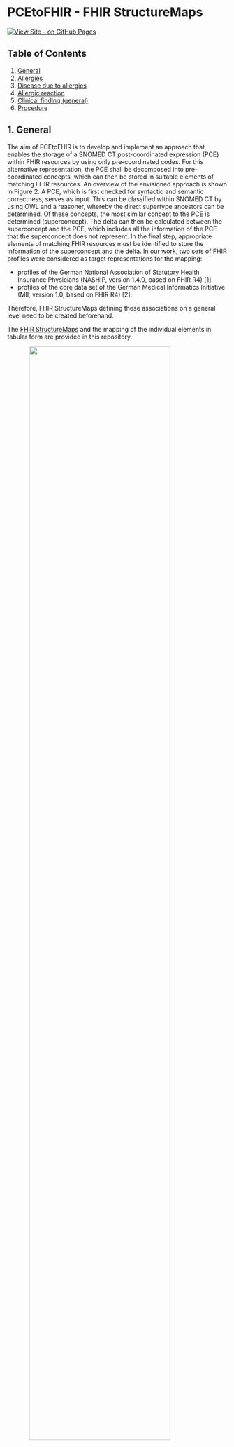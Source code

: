 # PCEtoFHIR - FHIR StructureMaps

[![View Site - on GitHub Pages](https://img.shields.io/badge/View_Site-on_GitHub_Pages-blueviolet?logo=github)](https://itcr-uni-luebeck.github.io/pce-to-fhir/)

## Table of Contents

1. [General](#1-general)
2. [Allergies](#2-allergies)
3. [Disease due to allergies](#3-disease-due-to-allergies)
4. [Allergic reaction](#4-allergic-reaction)
5. [Clinical finding (general)](#5-clinical-finding-general)
6. [Procedure](#6-procedure)

## 1. General
The aim of PCEtoFHIR is to develop and implement an approach that enables the storage of a SNOMED CT post-coordinated expression (PCE) within FHIR resources by using only pre-coordinated codes. For this alternative representation, the PCE shall be decomposed into pre-coordinated concepts, which can then be stored in suitable elements of matching FHIR resources.  An overview of the envisioned approach is shown in Figure 2.
A PCE, which is first checked for syntactic and semantic correctness, serves as input. This can be classified within SNOMED CT by using OWL and a reasoner, whereby the direct supertype ancestors can be determined. Of these concepts, the most similar concept to the PCE is determined (superconcept). The delta can then be calculated between the superconcept and the PCE, which includes all the information of the PCE that the superconcept does not represent. In the final step, appropriate elements of matching FHIR resources must be identified to store the information of the superconcept and the delta. In our work, two sets of FHIR profiles were considered as target representations for the mapping:
* profiles of the German National Association of Statutory Health Insurance Physicians (NASHIP, version 1.4.0, based on FHIR R4) [1] 
* profiles of the core data set of the German Medical Informatics Initiative (MII, version 1.0, based on FHIR R4) [2].  

Therefore, FHIR StructureMaps defining these associations on a general level need to be created beforehand.

The [FHIR StructureMaps]() and the mapping of the individual elements in tabular form are provided in this repository.

<img src="Images\overview-methods.png" style="width:80%; display: block; margin-left: auto; margin-right: auto; margin-bottom: 30px"/>

#### Publication
Ohlsen T, Drenkhahn C, Ingenerf J. Decomposition of post-coordinated SNOMED CT expressions for storage as HL7 FHIR resources (PCEtoFHIR) (Preprint). JMIR Medical Informatics. Published online February 28, 2024. doi:10.2196/preprints.57853


## 2. Allergies
Value rage: << 609328004 |Allergic disposition (finding)|

<table style="margin-left: auto; margin-right: auto;  margin-bottom: 30px">
    <tr>
        <th> <p style="margin-bottom:-5px">SNOMED CT element</p> </th>
        <th> <p style="margin-bottom:-5px">FHIRPath NASHIP</p> </th>
        <th> <p style="margin-bottom:-5px">FHIRPath MII</p> </th>
    </tr>
    <tr>
        <td> <p style="margin-bottom:-5px"><font color="#FF7F0E">Super concept</font></p></td>
        <td>not needed</td>
        <td>not needed</td>
    </tr>
    <tr>
        <td> <p style="margin-bottom:-5px"><font color="#FF7F0E">Causative agent</font></p></td>
        <td>AllergyIntolerance.code</td>
        <td>---</td>
    </tr>
    <tr>
        <td rowspan="2"> <p style="margin-bottom:-5px"><font color="#FF7F0E">Finding site</font></p> </td>
        <td rowspan="2"> <p style="margin-bottom:-5px">Extension von HL7 International: <br>AllergyIntolerance.openEHR-location</p> </td>
        <td> <p style="margin-bottom:-5px">Observation.bodySite</p> </td>
    </tr>
    <tr>
        <td> <p style="margin-bottom:-5px">Condition.bodySite</p> </td>
    </tr>
    <tr>
        <td rowspan="2"> <p style="margin-bottom:-5px"><font color="#FF7F0E">Associated morphology</font></p> </td>
        <td rowspan="2"> <p style="margin-bottom:-5px">AllergyIntolerance.reaction.manifestation.coding:snomed</p> </td>
        <td> <p style="margin-bottom:-5px">Observation.code</p> </td>
    </tr>
    <tr>
        <td> <p style="margin-bottom:-5px">Condition.evidence.code</p> </td>
    </tr>
    <tr>
        <td> <p style="margin-bottom:-5px"><font color="#FF7F0E">Pathological process</font></p> </td>
        <td> <p style="margin-bottom:-5px">AllergyIntolerance.reaction.manifestation.coding:snomed</p> </td>
        <td> <p style="margin-bottom:-5px">Condition.evidence.code</p> </td>
    </tr>
    <tr>
        <td> <p style="margin-bottom:-5px"><font color="#FF7F0E">Has realization</font></p> </td>
        <td> <p style="margin-bottom:-5px">AllergyIntolerance.reaction.manifestation.coding:snomed</p> </td>
        <td> <p style="margin-bottom:-5px">Condition.evidence.code</p> </td>
    </tr>
    <tr>
        <td rowspan="2"> <p style="margin-bottom:-5px"><font color="#FF7F0E">Occurrence</font></p></td>
        <td>Condition.onset[x]:onsetAge.extension:lebensphase-von</td>
        <td rowspan="2">Condition.onset[x]:onsetPeriod.start.extension:lebensphase-von</td>
    </tr>
    <tr>
        <td> <p style="margin-bottom:-5px">AllergyIntolerance.onsetAge.extension:lebensphase-von</p> </td>
    </tr>
    <tr>
        <td> <p style="margin-bottom:-5px"><font color="#FF7F0E">Clinical course</font></p></td>
        <td>---</td>
        <td>Extension von HL7 International: <br>Condition.condition-diseaseCourse</td>
    </tr>
    <tr>
        <td> <p style="margin-bottom:-5px"><font color="#FF7F0E">Due to</font></p></td>
        <td>---</td>
        <td>Extension von HL7 International: <br>Condition.condition-dueTo</td>
    </tr>
</table>



## 3. Disease due to allergies
Value rage: <<781474001 |Allergic disorder (disorder)|

<table style="margin-left: auto; margin-right: auto;  margin-bottom: 30px">
    <tr>
        <th> <p style="margin-bottom:-5px">SNOMED CT element</p> </th>
        <th> <p style="margin-bottom:-5px">FHIRPath NASHIP</p> </th>
        <th> <p style="margin-bottom:-5px">FHIRPath MII</p> </th>
    </tr>
    <tr>
        <td> <p style="margin-bottom:-5px"><font color="#FF7F0E">Super concept</font></p></td>
        <td>Condition.code</td>
        <td>Condition.code</td>
    </tr>
    <tr>
        <td> <p style="margin-bottom:-5px"><font color="#FF7F0E">Causative agent</font></p></td>
        <td>AllergyIntolerance.code</td>
        <td>---</td>
    </tr>
    <tr>
        <td rowspan="2"> <p style="margin-bottom:-5px"><font color="#FF7F0E">Finding site</font></p> </td>
        <td rowspan="2"> <p style="margin-bottom:-5px">Condition.bodySite</p> </td>
        <td> <p style="margin-bottom:-5px">Observation.bodySite</p> </td>
    </tr>
    <tr>
        <td> <p style="margin-bottom:-5px">Condition.bodySite</p> </td>
    </tr>
    <tr>
        <td rowspan="2"> <p style="margin-bottom:-5px"><font color="#FF7F0E">Associated morphology</font></p> </td>
        <td> <p style="margin-bottom:-5px">AllergyIntolerance.reaction.manifestation.coding:snomed</p> </td>
        <td> <p style="margin-bottom:-5px">Observation.code</p> </td>
    </tr>
    <tr>
        <td> <p style="margin-bottom:-5px"></p>Condition.evidence.code</td>
        <td> <p style="margin-bottom:-5px">Condition.evidence.code</p> </td>
    </tr>
    <tr>
        <td rowspan="2"> <p style="margin-bottom:-5px"><font color="#FF7F0E">Pathological process</font></p> </td>
        <td> <p style="margin-bottom:-5px">AllergyIntolerance.reaction.manifestation.coding:snomed</p> </td>
        <td rowspan="2"> <p style="margin-bottom:-5px">Condition.evidence.code</p> </td>
    </tr>
    <tr>
        <td> <p style="margin-bottom:-5px">Condition.evidence.code</p> </td>
    </tr>
    <tr>
        <td rowspan="2"> <p style="margin-bottom:-5px"><font color="#FF7F0E">Has realization</font></p> </td>
        <td> <p style="margin-bottom:-5px">AllergyIntolerance.reaction.manifestation.coding:snomed</p> </td>
        <td rowspan="2"> <p style="margin-bottom:-5px">Condition.evidence.code</p> </td>
    </tr>
    <tr>
        <td> <p style="margin-bottom:-5px">Condition.evidence.code</p> </td>
    </tr>
    <tr>
        <td rowspan="2"> <p style="margin-bottom:-5px"><font color="#FF7F0E">Occurrence</font></p></td>
        <td>Condition.onset[x]:onsetAge.extension:lebensphase-von</td>
        <td rowspan="2">Condition.onset[x]:onsetPeriod.start.extension:lebensphase-von</td>
    </tr>
    <tr>
        <td> <p style="margin-bottom:-5px">AllergyIntolerance.onsetAge.extension:lebensphase-von</p> </td>
    </tr>
    <tr>
        <td> <p style="margin-bottom:-5px"><font color="#FF7F0E">Clinical course</font></p></td>
        <td>Extension von HL7 International: <br>Condition.condition-diseaseCourse</td>
        <td>Extension von HL7 International: <br>Condition.condition-diseaseCourse</td>
    </tr>
    <tr>
        <td> <p style="margin-bottom:-5px"><font color="#FF7F0E">Due to</font></p></td>
        <td>Extension von HL7 International: <br>Condition.condition-dueTo</td>
        <td>Extension von HL7 International: <br>Condition.condition-dueTo</td>
    </tr>
</table>


#### References
NASHIP:
*  Condition.evidence.detail referenced Observation 

MII:
* Condition.evidence.detail referenced Observation

#### Names of profiles
NASHIP:
* KBV_PR_Base_AllergyIntolerance
* KBV_PR_Base_Condition_Diagnosis

MII:
* Profile - Observation - Laboruntersuchung
* Profile - Condition - Diagnose

## 4. Allergic reaction

Value rage: <<419076005 |Allergic reaction (disorder)|

<table style="margin-left: auto; margin-right: auto;  margin-bottom: 30px">
    <tr>
        <th> <p style="margin-bottom:-5px">SNOMED CT element</p> </th>
        <th> <p style="margin-bottom:-5px">FHIRPath NASHIP</p> </th>
        <th> <p style="margin-bottom:-5px">FHIRPath MII</p> </th>
    </tr>
    <tr>
        <td> <p style="margin-bottom:-5px"><font color="#FF7F0E">Super concept</font></p></td>
        <td>Condition.code</td>
        <td>Condition.code</td>
    </tr>
    <tr>
        <td> <p style="margin-bottom:-5px"><font color="#FF7F0E">Causative agent</font></p></td>
        <td>AllergyIntolerance.code</td>
        <td>---</td>
    </tr>
    <tr>
        <td rowspan="2"> <p style="margin-bottom:-5px"><font color="#FF7F0E">Finding site</font></p> </td>
        <td rowspan="2"> <p style="margin-bottom:-5px">Condition.bodySite</p> </td>
        <td> <p style="margin-bottom:-5px">Observation.bodySite</p> </td>
    </tr>
    <tr>
        <td> <p style="margin-bottom:-5px">Condition.bodySite</p> </td>
    </tr>
    <tr>
        <td rowspan="2"> <p style="margin-bottom:-5px"><font color="#FF7F0E">Associated morphology</font></p> </td>
        <td> <p style="margin-bottom:-5px">AllergyIntolerance.reaction.manifestation.coding:snomed</p> </td>
        <td> <p style="margin-bottom:-5px">Observation.code</p> </td>
    </tr>
    <tr>
        <td> <p style="margin-bottom:-5px"></p>Condition.evidence.code</td>
        <td> <p style="margin-bottom:-5px">Condition.evidence.code</p> </td>
    </tr>
    <tr>
        <td rowspan="2"> <p style="margin-bottom:-5px"><font color="#FF7F0E">Pathological process</font></p> </td>
        <td> <p style="margin-bottom:-5px">AllergyIntolerance.reaction.manifestation.coding:snomed</p> </td>
        <td rowspan="2"> <p style="margin-bottom:-5px">Condition.evidence.code</p> </td>
    </tr>
    <tr>
        <td> <p style="margin-bottom:-5px">Condition.evidence.code</p> </td>
    </tr>
    <tr>
        <td rowspan="2"> <p style="margin-bottom:-5px"><font color="#FF7F0E">Has realization</font></p> </td>
        <td> <p style="margin-bottom:-5px">AllergyIntolerance.reaction.manifestation.coding:snomed</p> </td>
        <td rowspan="2"> <p style="margin-bottom:-5px">Condition.evidence.code</p> </td>
    </tr>
    <tr>
        <td> <p style="margin-bottom:-5px">Condition.evidence.code</p> </td>
    </tr>
    <tr>
        <td rowspan="2"> <p style="margin-bottom:-5px"><font color="#FF7F0E">Occurrence</font></p></td>
        <td>Condition.onset[x]:onsetAge.extension:lebensphase-von</td>
        <td rowspan="2">Condition.onset[x]:onsetPeriod.start.extension:lebensphase-von</td>
    </tr>
    <tr>
        <td> <p style="margin-bottom:-5px">AllergyIntolerance.onsetAge.extension:lebensphase-von</p> </td>
    </tr>
    <tr>
        <td> <p style="margin-bottom:-5px"><font color="#FF7F0E">Clinical course</font></p></td>
        <td>Extension von HL7 International: <br>Condition.condition-diseaseCourse</td>
        <td>Extension von HL7 International: <br>Condition.condition-diseaseCourse</td>
    </tr>
    <tr>
        <td> <p style="margin-bottom:-5px"><font color="#FF7F0E">Due to</font></p></td>
        <td>Extension von HL7 International: <br>Condition.condition-dueTo</td>
        <td>Extension von HL7 International: <br>Condition.condition-dueTo</td>
    </tr>
</table>

#### References
NASHIP:
*  Condition.evidence.detail referenced Observation 

MII:
* Condition.evidence.detail referenced Observation

#### Names of profiles
NASHIP:
* KBV_PR_Base_AllergyIntolerance
* KBV_PR_Base_Condition_Diagnosis

MII:
* Profile - Observation - Laboruntersuchung
* Profile - Condition - Diagnose



## 5. Clinical finding (general)
Value range: <<404684003 | Clinical finding (finding)|  MINUS (<<781474001 |Allergic disorder (disorder)| OR << 609328004 |Allergic disposition (finding)| OR <<419076005 |Allergic reaction (disorder)| )

<table style="margin-left: auto; margin-right: auto;  margin-bottom: 30px">
    <tr>
        <th> <p style="margin-bottom:-5px">SNOMED CT element</p> </th>
        <th> <p style="margin-bottom:-5px">FHIRPath NASHIP</p> </th>
        <th> <p style="margin-bottom:-5px">FHIRPath MII</p> </th>
    </tr>
    <tr>
        <td> <p style="margin-bottom:-5px"><font color="#FF7F0E">Super concept</font></p></td>
        <td>Condition.extension:dueTo</td>
        <td>---</td>
    </tr>   
    <tr>
        <td rowspan="2"> <p style="margin-bottom:-5px"><font color="#FF7F0E">Finding site</font></p> </td>
        <td rowspan="2"> <p style="margin-bottom:-5px">Condition.bodySite</p> </td>
        <td> <p style="margin-bottom:-5px">Observation.bodySite</p> </td>
    </tr>
    <tr>
        <td> <p style="margin-bottom:-5px">Condition.bodySite</p> </td>
    </tr>
    <tr>
        <td> <p style="margin-bottom:-5px"><font color="#FF7F0E">Associated morphology</font></p> </td>
        <td> <p style="margin-bottom:-5px">Condition.evidence.code</p> </td>
        <td> <p style="margin-bottom:-5px"></p>Condition.evidence.code</td>
    </tr>
     <tr>
        <td> <p style="margin-bottom:-5px"><font color="#FF7F0E">Pathological process</font></p> </td>
        <td> <p style="margin-bottom:-5px">Condition.evidence.code</p> </td>
        <td> <p style="margin-bottom:-5px">Condition.evidence.code</p> </td>
    </tr>
    <tr>
        <td> <p style="margin-bottom:-5px"><font color="#FF7F0E">Clinical course</font></p></td>
        <td>Extension von HL7 International: <br>Condition.condition-diseaseCourse</td>
        <td>Extension von HL7 International: <br>Condition.condition-diseaseCourse</td>
    </tr>
</table>


#### References
NASHIP:
*  Condition.evidence.detail referenced Observation 

MII:
* Condition.evidence.detail referenced Observation

#### Names of profiles
NASHIP:
* KBV_PR_Base_Condition_Diagnosis

MII:
* Profile - Observation - Laboruntersuchung
* Profile - Condtion - Diagnosis




## 6. Procedure
Value range: <<71388002 |Procedure (procedure)|


<table style="margin-left: auto; margin-right: auto;  margin-bottom: 30px">
    <tr>
        <th> <p style="margin-bottom:-5px">SNOMED CT element</p> </th>
        <th> <p style="margin-bottom:-5px">FHIRPath NASHIP</p> </th>
        <th> <p style="margin-bottom:-5px">FHIRPath MII</p> </th>
    </tr>
    <tr>
        <td> <p style="margin-bottom:-5px"><font color="#FF7F0E">Super concept</font></p></td>
        <td>Procedure.code</td>
        <td>Procedure.code</td>
    </tr>
    <tr>
        <td> <p style="margin-bottom:-5px"><font color="#FF7F0E">Method</font></p></td>
        <td>Extension von HL7 International: <br> Procedure.procedure-method</td>
        <td>Extension von HL7 International: <br> Procedure.procedure-method</td>
    </tr>
    <tr>
        <td> <p style="margin-bottom:-5px"><font color="#FF7F0E">Procedure site - Direct</font></p></td>
        <td>Procedure.bodySite</td>
        <td>Procedure.bodySite</td>
    </tr>
    <tr>
        <td> <p style="margin-bottom:-5px"><font color="#FF7F0E">Procedure site - Indirect</font></p></td>
        <td>Procedure.bodySite</td>
        <td>Procedure.bodySite</td>
    </tr>
    <tr>
        <td> <p style="margin-bottom:-5px"><font color="#FF7F0E">Dirct substance</font></p></td>
        <td>Procedure.usedCode</td>
        <td>Procedure.usedCode</td>
    </tr>
    <tr>
        <td> <p style="margin-bottom:-5px"><font color="#FF7F0E">Dirct morphology</font></p></td>
        <td>Procedure.bodySite</td>
        <td>Procedure.bodySite</td>
    </tr>
    <tr>
        <td> <p style="margin-bottom:-5px"><font color="#FF7F0E">Using substance</font></p></td>
        <td>Procedure.usedCode</td>
        <td>Procedure.usedCode</td>
    </tr>
    <tr>
        <td> <p style="margin-bottom:-5px"><font color="#FF7F0E">Using device</font></p></td>
        <td>Procedure.usedCode</td>
        <td>Procedure.usedCode</td>
    </tr>
    <tr>
        <td> <p style="margin-bottom:-5px"><font color="#FF7F0E">Using access device</font></p></td>
        <td>Procedure.usedCode</td>
        <td>Procedure.usedCode</td>
    </tr>
    <tr>
        <td> <p style="margin-bottom:-5px"><font color="#FF7F0E">Has intent</font></p></td>
        <td>Procedure.category</td>
        <td>Procedure.category</td>
    </tr>
    <tr>
        <td> <p style="margin-bottom:-5px"><font color="#FF7F0E">Access</font></p></td>
        <td>Procedure.usedCode</td>
        <td>Procedure.usedCode</td>
    </tr>
    <tr>
        <td> <p style="margin-bottom:-5px"><font color="#FF7F0E">Surgical approach</font></p></td>
        <td>Procedure.usedCode</td>
        <td>Procedure.usedCode</td>
    </tr>
    <tr>
        <td> <p style="margin-bottom:-5px"><font color="#FF7F0E">Has Focus</font></p></td>
        <td>Procedure.reasonCode</td>
        <td>Procedure.reasonCode</td>
    </tr>
</table>



#### References
NASHIP:
*  Procedure.partOf referenced Pocedure (if more than one RoleGroup is used)

MII:
*  Procedure.partOf referenced Pocedure (if more than one RoleGroup is used)

#### Names of profiles
NASHIP:
* KBV_PR_Base_Procedure

MII:
* SD MII Prozedur Procedure



## References
[1] Kassenärztliche Bundesvereinigung. KBV-Basis-Profile. Accessed November 29, 2023. https://simplifier.net/organization/kassenrztlichebundesvereinigungkbv

[2]	Medizininformatik Initiative. Der Kerndatensatz der Medizininformatik-Initiative. Accessed November 29, 2023. https://www.medizininformatik-initiative.de/de/der-kerndatensatz-der-medizininformatik-initiative
